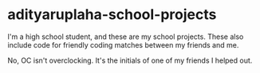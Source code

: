 # adityaruplaha-school-projects

I'm a high school student, and these are my school projects.
These also include code for friendly coding matches between my friends and me.

No, OC isn't overclocking. It's the initials of one of my friends I helped out.
